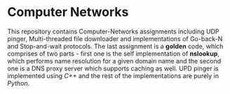 # Computer Networks
This repository contains Computer-Networks assignments including UDP pinger, Multi-threaded file downloader and implementations of Go-back-N and Stop-and-wait protocols. The last assignment is a **golden** code, which comprises of two parts - first one is the self implementation of **nslookup**, which performs name resolution for a given domain name and the second one is a DNS proxy server which supports caching as well.
UPD pinger is implemented using *C++* and the rest of the implementations are purely in *Python*.
